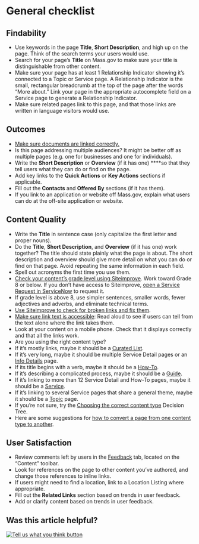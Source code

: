 # General checklist

## Findability

* Use keywords in the page **Title**, **Short Description**, and high up on the page. Think of the search terms your users would use.
* Search for your page’s **Title** on Mass.gov to make sure your title is distinguishable from other content.
* Make sure your page has at least 1 Relationship Indicator showing it’s connected to a Topic or Service page. A Relationship Indicator is the small, rectangular breadcrumb at the top of the page after the words “More about.” Link your page in the appropriate autocomplete field on a Service page to generate a Relationship Indicator.
* Make sure related pages link to this page, and that those links are written in language visitors would use.

## Outcomes

* [Make sure documents are linked correctly.](../../authoring-and-editing/documents/)
* Is this page addressing multiple audiences? It might be better off as multiple pages \(e.g. one for businesses and one for individuals\).
* Write the **Short Description** or **Overview** \(if it has one\) ****so that they tell users what they can do or find on the page.
* Add key links to the **Quick Actions** or **Key Actions** sections if applicable.
* Fill out the **Contacts** and **Offered By** sections \(if it has them\).
* If you link to an application or website off Mass.gov, explain what users can do at the off-site application or website.

## Content Quality

* Write the **Title** in sentence case \(only capitalize the first letter and proper nouns\).
* Do the **Title**, **Short Description**, and **Overview** \(if it has one\) work together? The title should state plainly what the page is about. The short description and overview should give more detail on what you can do or find on that page. Avoid repeating the same information in each field.
* Spell out acronyms the first time you use them.
* [Check your content’s grade level using Siteimprove](../../tools-for-improving-your-content/siteimprove/check-your-contents-readability-with-siteimprove.md). Work toward Grade 8 or below. If you don’t have access to Siteimprove, [open a Service Request in ServiceNow](../../get-help-from-the-mass.gov-team/servicenow-request-support-from-the-mass.gov-team.md) to request it.
* If grade level is above 8, use simpler sentences, smaller words, fewer adjectives and adverbs, and eliminate technical terms.
* [Use Siteimprove to check for broken links and fix them](../../tools-for-improving-your-content/siteimprove/use-siteimprove-to-fix-broken-links.md).
* [Make sure link text is accessible](../style-guide.md#links): Read aloud to see if users can tell from the text alone where the link takes them.
* Look at your content on a mobile phone. Check that it displays correctly and that all the links work.
* Are you using the right content type?
* If it’s mostly links, maybe it should be a [Curated List](../../content-types/curated-lists/).
* If it’s very long, maybe it should be multiple Service Detail pages or an [Info Details](../../content-types/information-details.md) page.
* If its title begins with a verb, maybe it should be a [How-To](../../content-types/how-to-pages.md).
* If it’s describing a complicated process, maybe it should be a [Guide](../../content-types/guides.md).
* If it’s linking to more than 12 Service Detail and How-To pages, maybe it should be a [Service](../../content-types/service-page.md).
* If it’s linking to several Service pages that share a general theme, maybe it should be a [Topic](../../content-types/topic-pages/about-topic-pages.md) page.
* If you’re not sure, try the [Choosing the correct content type](https://www.mass.gov/decision-tree/choosing-the-correct-content-type-on-massgov) Decision Tree.
* Here are some suggestions for [how to convert a page from one content type to another](../converting-from-1-content-type-to-another.md).

## User Satisfaction

* Review comments left by users in the [Feedback](../../tools-for-improving-your-content/feedback-manager.md) tab, located on the “Content” toolbar.
* Look for references on the page to other content you’ve authored, and change those references to inline links.
* If users might need to find a location, link to a Location Listing where appropriate.
* Fill out the **Related Links** section based on trends in user feedback.
* Add or clarify content based on trends in user feedback.

## Was this article helpful?

[![Tell us what you think button](https://blobscdn.gitbook.com/v0/b/gitbook-28427.appspot.com/o/assets%2F-LJ04qJGAHkvdE13BfdG%2F-LSz77NBAwnSNpMPT3df%2F-LSz7xSmyKXltd4avaCt%2FKB%20survey%20button%20POC%202.png?alt=media&token=8d071cab-8b95-48a3-a332-13e3fc8d9f96)](https://massgov.formstack.com/forms/mass_gov_knowledge_base_feedback?article=general-checklist)

